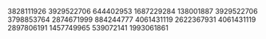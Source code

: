 3828111926
3929522706
644402953
1687229284
138001887
3929522706
3798853764
2874671999
884244777
4061431119
2622367931
4061431119
2897806191
1457749965
539072141
1993061861
